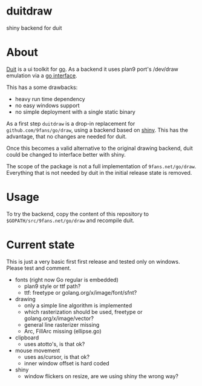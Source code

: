 # duitdraw
shiny backend for duit

# About
[Duit](https://github.com/mjl-/duit) is a ui toolkit for [go](https://golang.org).
As a backend it uses plan9 port's /dev/draw emulation via a [go interface](https://github.com/9fans/go/tree/master/draw).

This has a some drawbacks:
- heavy run time dependency
- no easy windows support
- no simple deployment with a single static binary

As a first step `duitdraw` is a drop-in replacement for `github.com/9fans/go/draw`, using a backend based on [shiny](https://github.com/golang/exp/tree/master/shiny). This has the advantage, that no changes are needed for duit.

Once this becomes a valid alternative to the original drawing backend, duit could be changed to interface better with shiny.

The scope of the package is not a full implementation of `9fans.net/go/draw`. Everything that is not needed by duit in the initial release state is removed.


# Usage
To try the backend, copy the content of this repository to `$GOPATH/src/9fans.net/go/draw` and recompile duit.

# Current state
This is just a very basic first first release and tested only on windows.
Please test and comment.

- fonts (right now Go regular is embedded)
	- plan9 style or ttf path?
	- ttf: freetype or golang.org/x/image/font/sfnt?
- drawing
	- only a simple line algorithm is implemented
	- which rasterization should be used, freetype or golang.org/x/image/vector?
	- general line rasterizer missing
	- Arc, FillArc missing (ellipse.go)
- clipboard
	- uses atotto's, is that ok?
- mouse movement
	- uses as/cursor, is that ok?
	- inner window offset is hard coded
- shiny
	- window flickers on resize, are we using shiny the wrong way?
